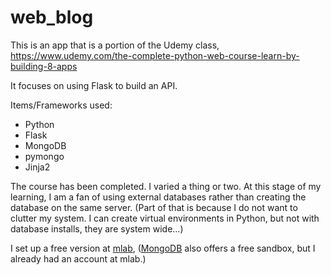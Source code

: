 # web_blog

This is an app that is a portion of the Udemy class, https://www.udemy.com/the-complete-python-web-course-learn-by-building-8-apps

It focuses on using Flask to build an API.

Items/Frameworks used:
* Python
* Flask
* MongoDB
* pymongo
* Jinja2

The course has been completed. I varied a thing or two. At this stage of my learning, I am a fan of using external databases rather than creating the database on the same server. (Part of that is because I do not want to clutter my system. I can create virtual environments in Python, but not with database installs, they are system wide...)

I set up a free version at [mlab](mlab.com), ([MongoDB](https://www.mongodb.com/cloud/atlas?jmp=nav) also offers a free sandbox, but I already had an account at mlab.)
